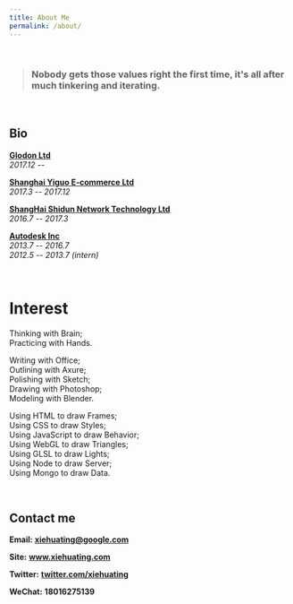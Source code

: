 ```yaml
---
title: About Me
permalink: /about/
---
```


<br/>

> ### Nobody gets those values right the first time, it's all after much tinkering and iterating.

<br/>

## Bio

[**Glodon Ltd <i class="fa fa-external-link-square" aria-hidden="true"></i>**](https://www.glodon.com/) <br/>  *2017.12 --*

[**Shanghai Yiguo E-commerce Ltd <i class="fa fa-external-link-square" aria-hidden="true"></i>**](http://www.yiguo.com/) <br/>*2017.3 -- 2017.12*

[**ShangHai Shidun Network Technology Ltd <i class="fa fa-external-link-square" aria-hidden="true"></i>**](http://www.threedpad.com/) <br/>*2016.7 -- 2017.3*

[**Autodesk Inc <i class="fa fa-external-link-square" aria-hidden="true"></i>**](https://www.autodesk.com/) <br/>*2013.7 -- 2016.7*<br/>*2012.5 -- 2013.7 (intern)*

<br/>

# Interest

Thinking with Brain; <br/>Practicing with Hands.

Writing with Office; <br/>Outlining with Axure; <br/>Polishing with Sketch; <br/>Drawing with Photoshop; <br/>Modeling with Blender.

Using HTML to draw Frames; <br/>Using CSS to draw Styles; <br/>Using JavaScript to draw Behavior; <br/>Using WebGL to draw Triangles; <br/>Using GLSL to draw Lights; <br/>Using Node to draw Server; <br/>Using Mongo to draw Data.

<br/>

## Contact me

**Email:** [**xiehuating@google.com <i class="fa fa-external-link-square" aria-hidden="true"></i>**](mailto:xiehuating@gmail.com)

**Site:** [**www.xiehuating.com <i class="fa fa-external-link-square" aria-hidden="true"></i>**](http://www.xiehuating.com/)

**Twitter:** [**twitter.com/xiehuating <i class="fa fa-external-link-square" aria-hidden="true"></i>**](https://twitter.com/xiehuating)

**WeChat:** **18016275139**

<br/>

